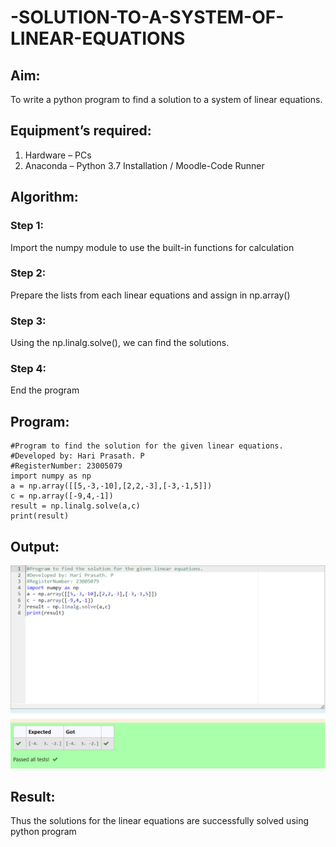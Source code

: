 # -SOLUTION-TO-A-SYSTEM-OF-LINEAR-EQUATIONS
## Aim:
To write a python program to find a solution to a system of linear equations.
## Equipment’s required:
1. 	Hardware – PCs
2. 	Anaconda – Python 3.7 Installation / Moodle-Code Runner
## Algorithm:
### Step 1: 
Import the numpy module to use the built-in functions for calculation
### Step 2: 
Prepare the lists from each linear equations and assign in np.array()
### Step 3: 
Using the np.linalg.solve(), we can find the solutions.
### Step 4: 
End the program
## Program:
```
#Program to find the solution for the given linear equations.
#Developed by: Hari Prasath. P
#RegisterNumber: 23005079
import numpy as np
a = np.array([[5,-3,-10],[2,2,-3],[-3,-1,5]])
c = np.array([-9,4,-1])
result = np.linalg.solve(a,c)
print(result)
```

## Output:
![output](/Screenshot%202023-07-29%20113128.png)
## Result: 
Thus the solutions for the linear equations are successfully solved using python program

